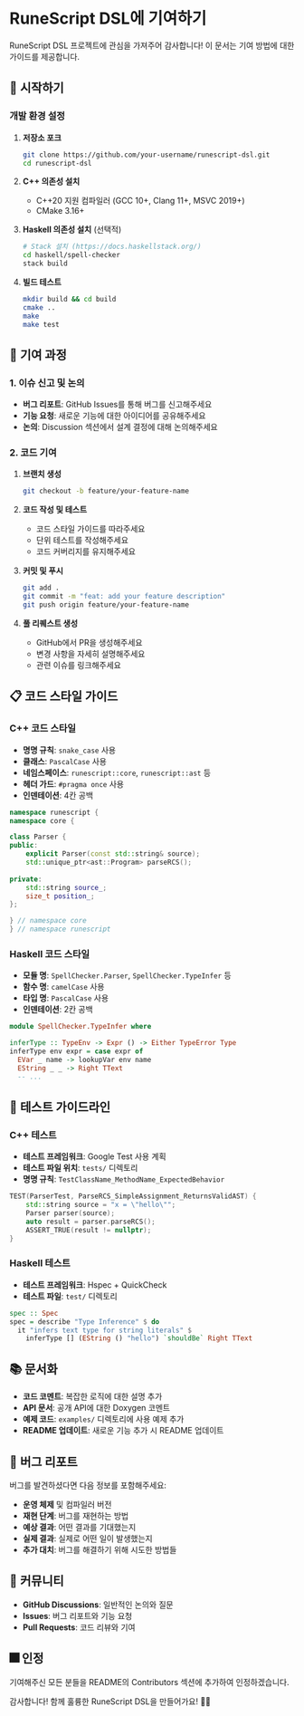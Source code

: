 # RuneScript DSL에 기여하기

RuneScript DSL 프로젝트에 관심을 가져주어 감사합니다! 이 문서는 기여 방법에 대한 가이드를 제공합니다.

## 🚀 시작하기

### 개발 환경 설정

1. **저장소 포크**
   ```bash
   git clone https://github.com/your-username/runescript-dsl.git
   cd runescript-dsl
   ```

2. **C++ 의존성 설치**
   - C++20 지원 컴파일러 (GCC 10+, Clang 11+, MSVC 2019+)
   - CMake 3.16+
   
3. **Haskell 의존성 설치** (선택적)
   ```bash
   # Stack 설치 (https://docs.haskellstack.org/)
   cd haskell/spell-checker
   stack build
   ```

4. **빌드 테스트**
   ```bash
   mkdir build && cd build
   cmake ..
   make
   make test
   ```

## 📝 기여 과정

### 1. 이슈 신고 및 논의

- **버그 리포트**: GitHub Issues를 통해 버그를 신고해주세요
- **기능 요청**: 새로운 기능에 대한 아이디어를 공유해주세요
- **논의**: Discussion 섹션에서 설계 결정에 대해 논의해주세요

### 2. 코드 기여

1. **브랜치 생성**
   ```bash
   git checkout -b feature/your-feature-name
   ```

2. **코드 작성 및 테스트**
   - 코드 스타일 가이드를 따라주세요
   - 단위 테스트를 작성해주세요
   - 코드 커버리지를 유지해주세요

3. **커밋 및 푸시**
   ```bash
   git add .
   git commit -m "feat: add your feature description"
   git push origin feature/your-feature-name
   ```

4. **풀 리퀘스트 생성**
   - GitHub에서 PR을 생성해주세요
   - 변경 사항을 자세히 설명해주세요
   - 관련 이슈를 링크해주세요

## 📋 코드 스타일 가이드

### C++ 코드 스타일

- **명명 규칙**: `snake_case` 사용
- **클래스**: `PascalCase` 사용
- **네임스페이스**: `runescript::core`, `runescript::ast` 등
- **헤더 가드**: `#pragma once` 사용
- **인덴테이션**: 4칸 공백

```cpp
namespace runescript {
namespace core {

class Parser {
public:
    explicit Parser(const std::string& source);
    std::unique_ptr<ast::Program> parseRCS();
    
private:
    std::string source_;
    size_t position_;
};

} // namespace core
} // namespace runescript
```

### Haskell 코드 스타일

- **모듈 명**: `SpellChecker.Parser`, `SpellChecker.TypeInfer` 등
- **함수 명**: `camelCase` 사용
- **타입 명**: `PascalCase` 사용
- **인덴테이션**: 2칸 공백

```haskell
module SpellChecker.TypeInfer where

inferType :: TypeEnv -> Expr () -> Either TypeError Type
inferType env expr = case expr of
  EVar _ name -> lookupVar env name
  EString _ _ -> Right TText
  -- ...
```

## 🧪 테스트 가이드라인

### C++ 테스트

- **테스트 프레임워크**: Google Test 사용 계획
- **테스트 파일 위치**: `tests/` 디렉토리
- **명명 규칙**: `TestClassName_MethodName_ExpectedBehavior`

```cpp
TEST(ParserTest, ParseRCS_SimpleAssignment_ReturnsValidAST) {
    std::string source = "x = \"hello\"";
    Parser parser(source);
    auto result = parser.parseRCS();
    ASSERT_TRUE(result != nullptr);
}
```

### Haskell 테스트

- **테스트 프레임워크**: Hspec + QuickCheck
- **테스트 파일**: `test/` 디렉토리

```haskell
spec :: Spec
spec = describe "Type Inference" $ do
  it "infers text type for string literals" $
    inferType [] (EString () "hello") `shouldBe` Right TText
```

## 📚 문서화

- **코드 코멘트**: 복잡한 로직에 대한 설명 추가
- **API 문서**: 공개 API에 대한 Doxygen 코멘트
- **예제 코드**: `examples/` 디렉토리에 사용 예제 추가
- **README 업데이트**: 새로운 기능 추가 시 README 업데이트

## 🐛 버그 리포트

버그를 발견하셨다면 다음 정보를 포함해주세요:

- **운영 체제** 및 컴파일러 버전
- **재현 단계**: 버그를 재현하는 방법
- **예상 결과**: 어떤 결과를 기대했는지
- **실제 결과**: 실제로 어떤 일이 발생했는지
- **추가 대치**: 버그를 해결하기 위해 시도한 방법들

## 💬 커뮤니티

- **GitHub Discussions**: 일반적인 논의와 질문
- **Issues**: 버그 리포트와 기능 요청
- **Pull Requests**: 코드 리뷰와 기여

## 🎆 인정

기여해주신 모든 분들을 README의 Contributors 섹션에 추가하여 인정하겠습니다.

감사합니다! 함께 훌륭한 RuneScript DSL을 만들어가요! 🎩✨
